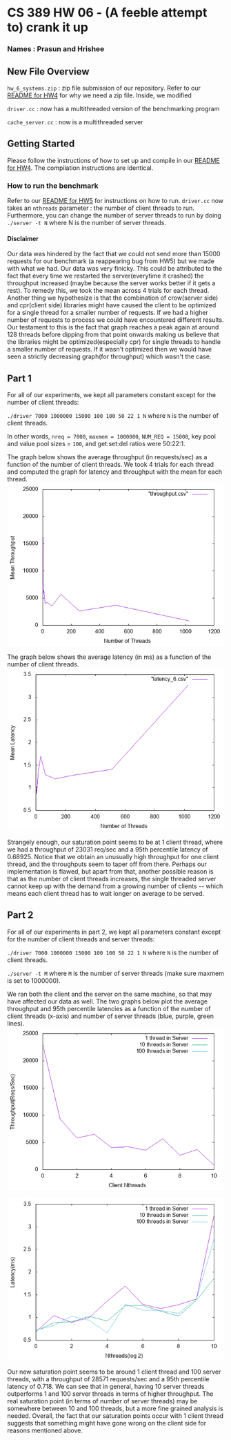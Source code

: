 # CS 389 HW 06 - (A feeble attempt to) crank it up
### Names : Prasun and Hrishee

## New File Overview
`hw_6_systems.zip` : zip file submission of our repository. Refer to our [README for HW4](https://github.com/prg007/Lets_Network) for why we need a zip file.
Inside, we modified

`driver.cc` : now has a multithreaded version of the benchmarking program

`cache_server.cc` : now is a multithreaded server


## Getting Started
Please follow the instructions of how to set up and compile in our [README for HW4](https://github.com/prg007/Lets_Network).
The compilation instructions are identical.

### How to run the benchmark
Refer to our  [README for HW5](https://github.com/prg007/HW5---Network-Benchmark) for instructions on how to run.
`driver.cc` now takes an `nthreads` parameter : the number of client threads to run. Furthermore, you can change the number of
server threads to run by doing `./server -t N` where N is the number of server threads.


#### Disclaimer
Our data was hindered by the fact that we could not send more than 15000 requests for our benchmark (a reappearing bug
from HW5) but we made with what we had. Our data was very finicky. This could be attributed to the fact that every time we restarted the server(everytime it crashed) the throughput increased (maybe because
the server works better if it gets a rest). To remedy this, we took the mean across 4 trials for each thread.
Another thing we hypothesize is that the combination of crow(server side) and cpr(client side) libraries might have caused the client to be optimized for a single thread for a smaller number of requests.
If we had a higher number of requests to process we could have encountered different results. Our testament to this is the fact that graph reaches a peak again at around 128 threads
before dipping from that point onwards making us believe that the libraries might be optimized(especially cpr) for single threads to handle a smaller number of requests.
If it wasn't optimized then we would have seen a strictly decreasing graph(for throughput) which wasn't the case.

## Part 1
For all of our experiments, we kept all parameters constant except for the number of client threads:

`./driver 7000 1000000 15000 100 100 50 22 1 N` where `N` is the number of client threads.

In other words, `nreq = 7000`, `maxmem = 1000000`, `NUM_REQ = 15000`, key pool and value pool sizes = `100`,
and get:set:del ratios were 50:22:1.

The graph below shows the average throughput (in requests/sec) as a function of the number of
client threads. We took 4 trials for each thread and computed the graph for latency and throughput with the mean for each thread.
![Graph for Latency Part 2](throughput.png "Graph 1")


The graph below shows the average latency (in ms) as a function of the number of
client threads.
![Graph for Latency Part 2](latency_6.png "Graph 2")

Strangely enough, our saturation point seems to be at 1 client thread, where we had a throughput of
23031 req/sec and a 95th percentile latency of 0.68925.
Notice that we obtain an unusually high throughput for one client thread, and the throughputs seem to
taper off from there. Perhaps our implementation is flawed, but apart from that, another possible reason is that
as the number of client threads increases, the single threaded server cannot keep up with the demand from
a growing number of clients -- which means each client thread has to wait longer on average to be served.

## Part 2
For all of our experiments in part 2, we kept all parameters constant except for the number of client threads and server threads:

`./driver 7000 1000000 15000 100 100 50 22 1 N` where `N` is the number of client threads.

`./server -t M` where `M` is the number of server threads (make sure maxmem is set to 1000000).

We ran both the client and the server on the same machine, so that may have affected our data as well.
The two graphs below plot the average throughput and 95th percentile latencies as a function of the number of client threads (x-axis)
and number of server threads (blue, purple, green lines).
![Graph for Latency Part 2](throughput_part2.png "Graph 3")

![Graph for Latency Part 2](latency_part2.png "Graph 4")

Our new saturation point seems to be around 1 client thread and 100 server threads, with a throughput of 28571 requests/sec and a
95th percentile latency of 0.718. We can see that in general, having 10 server threads outperforms 1 and 100 server threads in terms of higher throughput.
The real saturation point (in terms of number of server threads) may be somewhere between 10 and 100 threads, but a more fine grained analysis is needed.
Overall, the fact that our saturation points occur with 1 client thread suggests that something might have gone wrong on the client side for reasons mentioned above.

